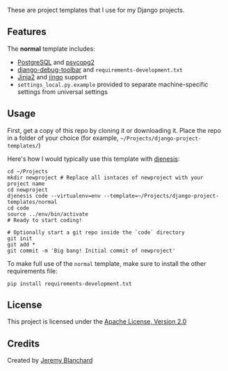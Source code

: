 These are project templates that I use for my Django projects.

## Features
The **normal** template includes:

  * [PostgreSQL](http://www.postgresql.org/) and [psycopg2](http://pypi.python.org/pypi/psycopg2)
  * [django-debug-toolbar](http://github.com/django-debug-toolbar/django-debug-toolbar) and `requirements-development.txt`
  * [Jinja2](http://jinja.pocoo.org/docs/) and [jingo](http://github.com/concentricsky/jingo) support
  * `settings_local.py.example` provided to separate machine-specific settings from universal settings


## Usage
First, get a copy of this repo by cloning it or downloading it. Place the repo in a folder of your choice (for example, `~/Projects/django-project-templates/`)

Here's how I would typically use this template with [djenesis](http://github.com/concentricsky/djenesis):

    cd ~/Projects
    mkdir newproject # Replace all isntaces of newproject with your project name
    cd newproject
    djenesis code --virtualenv=env --template=~/Projects/django-project-templates/normal
    cd code
    source ../env/bin/activate
    # Ready to start coding!

    # Optionally start a git repo inside the `code` directory
    git init
    git add *
    git commit -m 'Big bang! Initial commit of newproject'

To make full use of the `normal` template, make sure to install the other requirements file:

    pip install requirements-development.txt

## License
This project is licensed under the [Apache License, Version 2.0](http://www.apache.org/licenses/LICENSE-2.0)


## Credits
Created by [Jeremy Blanchard](http://blanchardjeremy.com)